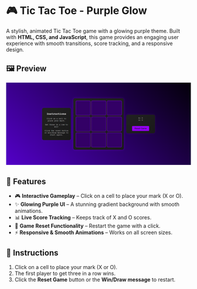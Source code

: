 # 🎮 Tic Tac Toe - Purple Glow

A stylish, animated Tic Tac Toe game with a glowing purple theme. Built with **HTML, CSS, and JavaScript**, this game provides an engaging user experience with smooth transitions, score tracking, and a responsive design.

## 🖼️ Preview
![Tic Tac Toe Screenshot](tictactoe.png)  

## 🚀 Features
- 🎮 **Interactive Gameplay** – Click on a cell to place your mark (X or O).
- ✨ **Glowing Purple UI** – A stunning gradient background with smooth animations.
- 📊 **Live Score Tracking** – Keeps track of X and O scores.
- 🔄 **Game Reset Functionality** – Restart the game with a click.
- ⚡ **Responsive & Smooth Animations** – Works on all screen sizes.

## 📜 Instructions
1. Click on a cell to place your mark (X or O).
2. The first player to get three in a row wins.
3. Click the **Reset Game** button or the **Win/Draw message** to restart.
